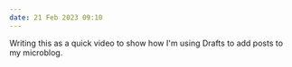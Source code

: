 ```yaml
---
date: 21 Feb 2023 09:10
---
```


Writing this as a quick video to show how I'm using Drafts to add posts to my microblog.

